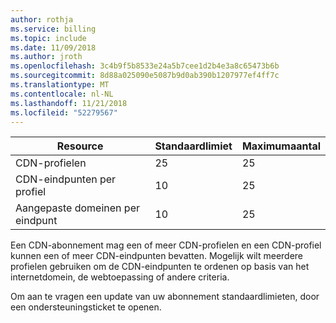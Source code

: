 ```yaml
---
author: rothja
ms.service: billing
ms.topic: include
ms.date: 11/09/2018
ms.author: jroth
ms.openlocfilehash: 3c4b9f5b8533e24a5b7cee1d2b4e3a8c65473b6b
ms.sourcegitcommit: 8d88a025090e5087b9d0ab390b1207977ef4ff7c
ms.translationtype: MT
ms.contentlocale: nl-NL
ms.lasthandoff: 11/21/2018
ms.locfileid: "52279567"
---
```

| Resource | Standaardlimiet | Maximumaantal | 
| --- | --- | --- |
| CDN-profielen |25 |25 |
| CDN-eindpunten per profiel |10 |25 |
| Aangepaste domeinen per eindpunt |10 |25 |

Een CDN-abonnement mag een of meer CDN-profielen en een CDN-profiel kunnen een of meer CDN-eindpunten bevatten. Mogelijk wilt meerdere profielen gebruiken om de CDN-eindpunten te ordenen op basis van het internetdomein, de webtoepassing of andere criteria. 

Om aan te vragen een update van uw abonnement standaardlimieten, door een ondersteuningsticket te openen. 

